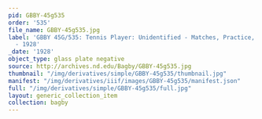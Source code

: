 ```yaml
---
pid: GBBY-45g535
order: '535'
file_name: GBBY-45g535.jpg
label: 'GBBY 45G/535: Tennis Player: Unidentified - Matches, Practice, and Posed Action
  - 1928'
_date: '1928'
object_type: glass plate negative
source: http://archives.nd.edu/Bagby/GBBY-45g535.jpg
thumbnail: "/img/derivatives/simple/GBBY-45g535/thumbnail.jpg"
manifest: "/img/derivatives/iiif/images/GBBY-45g535/manifest.json"
full: "/img/derivatives/simple/GBBY-45g535/full.jpg"
layout: generic_collection_item
collection: bagby
---
```

